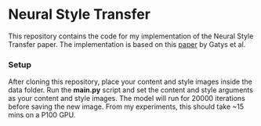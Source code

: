 # Neural Style Transfer

This repository contains the code for my implementation of the Neural Style Transfer paper.
The implementation is based on this [paper](https://arxiv.org/abs/1508.06576) by Gatys et al. 

### Setup 

After cloning this repository, place your content and style images inside the data folder.
Run the **main.py** script and set the content and style arguments as your content and style images.
The model will run for 20000 iterations before saving the new image. From my experiments, this should take ~15 mins on a P100 GPU.

